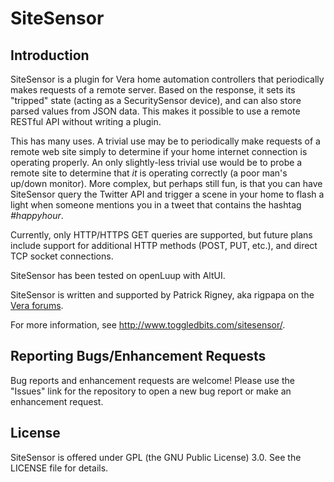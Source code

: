 # SiteSensor #

## Introduction ##

SiteSensor is a plugin for Vera home automation controllers that periodically makes requests of a remote
server. Based on the response, it sets its "tripped" state (acting as a SecuritySensor device), and can also store
parsed values from JSON data. This makes it possible to use a remote RESTful API without writing a plugin.

This has many uses. A trivial use may be to periodically make requests of a remote web site simply to determine
if your home internet connection is operating properly. An only slightly-less trivial use would be to probe a
remote site to determine that *it* is operating correctly (a poor man's up/down monitor). More complex, but
perhaps still fun, is that you can have SiteSensor query the Twitter API and trigger a scene in your home to
flash a light when someone mentions you in a tweet that contains the hashtag *#happyhour*.

Currently, only HTTP/HTTPS GET queries are supported, but future plans include support for additional HTTP methods
(POST, PUT, etc.), and direct TCP socket connections.

SiteSensor has been tested on openLuup with AltUI.

SiteSensor is written and supported by Patrick Rigney, aka rigpapa on the [Vera forums](http://http://forum.micasaverde.com/).

For more information, see <http://www.toggledbits.com/sitesensor/>.

## Reporting Bugs/Enhancement Requests ##

Bug reports and enhancement requests are welcome! Please use the "Issues" link for the repository to open a new bug report or make an enhancement request.

## License ##

SiteSensor is offered under GPL (the GNU Public License) 3.0. See the LICENSE file for details.
